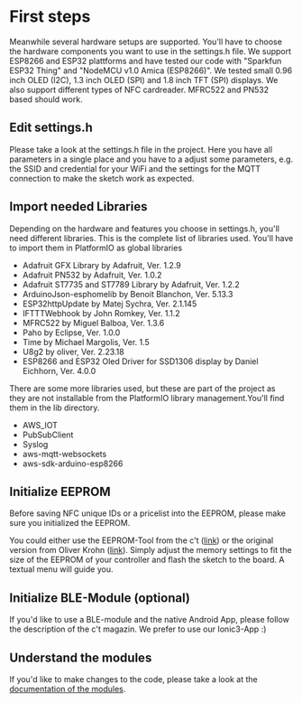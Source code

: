 # First steps

Meanwhile several hardware setups are supported. You'll have to choose the hardware components you want to use in the settings.h file. We support ESP8266 and ESP32 plattforms and have tested our code with "Sparkfun ESP32 Thing" and "NodeMCU v1.0 Amica (ESP8266)". We tested small 0.96 inch OLED (I2C), 1.3 inch OLED (SPI) and 1.8 inch TFT (SPI) displays. We also support different types of NFC cardreader. MFRC522 and PN532 based should work.

## Edit settings.h
Please take a look at the settings.h file in the project. Here you have all parameters in a single place and you have to a adjust 
some parameters, e.g. the SSID and credential for your WiFi and the settings for the MQTT connection to make the sketch work as 
expected. 

## Import needed Libraries
Depending on the hardware and features you choose in settings.h, you'll need different libraries. This is the complete list of libraries used. You'll have to import them in PlatformIO as global libraries

- Adafruit GFX Library by Adafruit, Ver. 1.2.9
- Adafruit PN532 by Adafruit, Ver. 1.0.2
- Adafruit ST7735 and ST7789 Library by Adafruit, Ver. 1.2.2
- ArduinoJson-esphomelib by Benoit Blanchon, Ver. 5.13.3
- ESP32httpUpdate by Matej Sychra, Ver. 2.1.145
- IFTTTWebhook by John Romkey, Ver. 1.1.2
- MFRC522 by Miguel Balboa, Ver. 1.3.6
- Paho by Eclipse, Ver. 1.0.0
- Time by Michael Margolis, Ver. 1.5
- U8g2 by oliver, Ver. 2.23.18
- ESP8266 and ESP32 Oled Driver for SSD1306 display by Daniel Eichhorn, Ver. 4.0.0

There are some more libraries used, but these are part of the project as they are not installable from the PlatformIO library management.You'll find them in the lib directory.
- AWS_IOT
- PubSubClient
- Syslog
- aws-mqtt-websockets
- aws-sdk-arduino-esp8266

## Initialize EEPROM
Before saving NFC unique IDs or a pricelist into the EEPROM, please make sure you initialized the EEPROM. 

You could either use the EEPROM-Tool from the c't ([link](https://github.com/psct/sharespresso/blob/master/EEPROM_tool/EEPROM_tool.ino)) 
or the original version from Oliver Krohn ([link](https://github.com/oliverk71/Coffeemaker-Payment-System/blob/master/EEPROM_tool.ino)). 
Simply adjust the memory settings to fit the size of the EEPROM of your controller and flash the sketch to the board. A textual menu 
will guide you.  

## Initialize BLE-Module (optional)
If you'd like to use a BLE-module and the native Android App, please follow the description of the c't magazin. We prefer to use our 
Ionic3-App :)

## Understand the modules
If you'd like to make changes to the code, please take a look at the [documentation of the modules](src/Modules.md).
